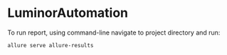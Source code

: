 # LuminorAutomation

To run report, using command-line navigate to project directory and run:  
```
allure serve allure-results
```
